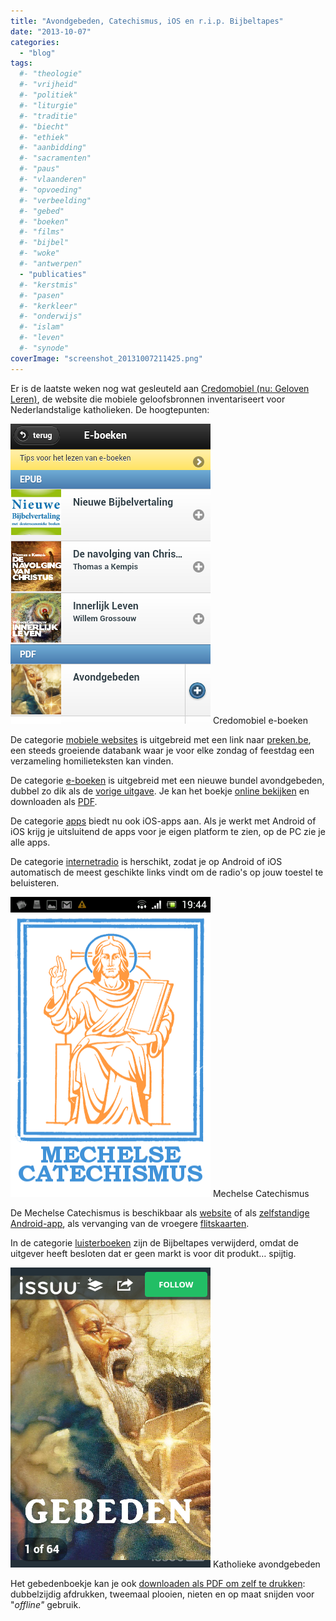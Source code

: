```yaml
---
title: "Avondgebeden, Catechismus, iOS en r.i.p. Bijbeltapes"
date: "2013-10-07"
categories: 
  - "blog"
tags:
  #- "theologie"
  #- "vrijheid"
  #- "politiek"
  #- "liturgie"
  #- "traditie"
  #- "biecht"
  #- "ethiek"
  #- "aanbidding"
  #- "sacramenten"
  #- "paus"
  #- "vlaanderen"
  #- "opvoeding"
  #- "verbeelding"
  #- "gebed"
  #- "boeken"
  #- "films"
  #- "bijbel"
  #- "woke"
  #- "antwerpen"
  - "publicaties"
  #- "kerstmis"
  #- "pasen"
  #- "kerkleer"
  #- "onderwijs"
  #- "islam"
  #- "leven"
  #- "synode"
coverImage: "screenshot_20131007211425.png"
---
```




Er is de laatste weken nog wat gesleuteld aan [Credomobiel (nu: Geloven Leren)](http://gelovenleren.net/ "Credomobiel"), de website die mobiele geloofsbronnen inventariseert voor Nederlandstalige katholieken. De hoogtepunten:

[![Credomobiel e-boeken](images/screenshot_20131007210754.png?w=100)](/page/e-boeken/) Credomobiel e-boeken

De categorie [mobiele websites](/page/mobiele-websites/ "Credomobiel mobiele websites") is uitgebreid met een link naar [preken.be](http://preken.be/ "Preken.be"), een steeds groeiende databank waar je voor elke zondag of feestdag een verzameling homilieteksten kan vinden.

De categorie [e-boeken](/page/e-boeken/ "Credomobiel e-boeken") is uitgebreid met een nieuwe bundel avondgebeden, dubbel zo dik als de [vorige uitgave](/2012/05/08/avondgebedjes/ "Avondgebedjes"). Je kan het boekje [online bekijken](http://issuu.com/vicmortelmans/docs/katholieke_avondgebeden "Katholieke avondgebeden op Issuu") en downloaden als [PDF](/portfolio/avondgebed/ "Katholieke avondgebeden als PDF").

De categorie [apps](/page/apps-voor-android-en-ios/ "Credomobiel apps") biedt nu ook iOS-apps aan. Als je werkt met Android of iOS krijg je uitsluitend de apps voor je eigen platform te zien, op de PC zie je alle apps.

De categorie [internetradio](http://radio.gelovenleren.net "Credomobiel internetradio") is herschikt, zodat je op Android of iOS automatisch de meest geschikte links vindt om de radio's op jouw toestel te beluisteren.

[![Mechelse Catechismus](images/screenshot_20131003194428.png?w=100)](http://vicmortelmans.github.io/flashcards-html5-phonegap/index.web.html) Mechelse Catechismus

De Mechelse Catechismus is beschikbaar als [website](http://vicmortelmans.github.io/flashcards-html5-phonegap/index.web.html "Mechelse Catechismus als website") of als [zelfstandige Android-app](https://play.google.com/store/apps/details?id=net.credomobiel.mechelsecatechismus "Mechelse Catechismus als Android-app"), als vervanging van de vroegere [flitskaarten](http://www.cram.com/user/Vic-Mortelmans "Flitskaarten voor Mechelse Catechismus").

In de categorie [luisterboeken](/page/luisterboeken/ "Credomobiel luisterboeken") zijn de Bijbeltapes verwijderd, omdat de uitgever heeft besloten dat er geen markt is voor dit produkt… spijtig.

[![Katholieke avondgebeden](images/screenshot_20131007211425.png?w=100)](http://issuu.com/vicmortelmans/docs/katholieke_avondgebeden) Katholieke avondgebeden

Het gebedenboekje kan je ook [downloaden als PDF om zelf te drukken](https://storage.googleapis.com/geloven-leren/printerboekjes/katholiekegebedena6.pdf "Katholieke avondgebeden downloadenals PDF om zelf af te drukken"): dubbelzijdig afdrukken, tweemaal plooien, nieten en op maat snijden voor "_offline"_ gebruik.
